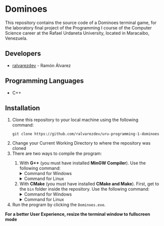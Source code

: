 # Dominoes

This repository contains the source code of a Dominoes terminal game, for the laboratory final project of the Programming I course of the Computer Science career at the Rafael Urdaneta University, located in Maracaibo, Venezuela.

## Developers

- [ralvarezdev](https://github.com/ralvarezdev) - Ramón Álvarez

## Programming Languages

- C++

## Installation

<ol>
<li>Clone this repository to your local machine using the following command:

```git clone https://github.com/ralvarezdev/uru-programming-1-dominoes```
</li>

<li>Change your Current Working Directory to where the repository was cloned</li>

<li>There are two ways to compile the program:</li>

<ol>
<li>With <strong>G++</strong> (you must have installed <strong>MinGW Compiler</strong>). Use the following command:

<details>
<summary>Command for Windows</summary>

```g++ -o bin\Dominoes.exe src\main.cpp src\lib\cards.cpp src\lib\cards.h src\lib\input.cpp src\lib\input.h src\lib\terminal.cpp src\lib\terminal.h```

</details>

<details>
<summary>Command for Linux</summary>

```g++ -o bin/Dominoes.exe src/main.cpp src/lib/cards.cpp src/lib/cards.h src/lib/input.cpp src/lib/input.h src/lib/terminal.cpp src/lib/terminal.h```

</details></li>

<li>With <strong>CMake</strong> (you must have installed <strong>CMake and Make</strong>). First, get to the <code>bin</code> folder inside the repository. Use the following command:

<details>
<summary>Command for Windows</summary>

```cmake -S ..\ -G "MinGW Makefiles" -B .\ && make```

</details>

<details>
<summary>Command for Linux</summary>

```cmake -S ../ -G "MinGW Makefiles" -B ./ && make```

</details></li></ol>

<li>Run the program by clicking the <code>Dominoes.exe</code>.</li>
</ol>

<strong>For a better User Experience, resize the terminal window to fullscreen mode</strong>